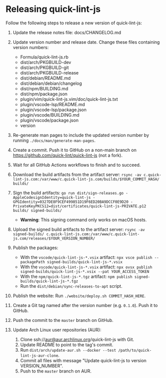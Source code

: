 # Releasing quick-lint-js

Follow the following steps to release a new version of quick-lint-js:

1. Update the release notes file: docs/CHANGELOG.md

2. Update version number and release date. Change these files containing version
   numbers:
   * Formula/quick-lint-js.rb
   * dist/arch/PKGBUILD-dev
   * dist/arch/PKGBUILD-git
   * dist/arch/PKGBUILD-release
   * dist/debian/README.md
   * dist/debian/debian/changelog
   * dist/npm/BUILDING.md
   * dist/npm/package.json
   * plugin/vim/quick-lint-js.vim/doc/quick-lint-js.txt
   * plugin/vscode-lsp/README.md
   * plugin/vscode-lsp/package.json
   * plugin/vscode/BUILDING.md
   * plugin/vscode/package.json
   * version

3. Re-generate man pages to include the updated version number by running
   `./docs/man/generate-man-pages`.

4. Create a commit. Push it to GitHub on a non-main branch on
   https://github.com/quick-lint/quick-lint-js (not a fork).

5. Wait for all GitHub Actions workflows to finish and to succeed.

6. Download the build artifacts from the artifact server:
   `rsync -av c.quick-lint-js.com:/var/www/c.quick-lint-js.com/builds/$YOUR_COMMIT_HASH/ builds/`

7. Sign the build artifacts:
   `go run dist/sign-releases.go -AppleCodesignIdentity=quick-lint-js -GPGIdentity=0327DE8F9CEF499851D19F6ED20BA9DCCF0E9D20 -PrivateKeyPKCS12=dist/certificates/quick-lint-js-PRIVATE.p12 builds/ signed-builds/`
   * **Warning**: This signing command only works on macOS hosts.

8. Upload the signed build artifacts to the artifact server:
   `rsync -av signed-builds/ c.quick-lint-js.com:/var/www/c.quick-lint-js.com/releases/$YOUR_VERSION_NUMBER/`

9. Publish the packages:
   * With the `vscode/quick-lint-js-*.vsix` artifact:
     `npx vsce publish --packagePath signed-builds/quick-lint-js-*.vsix`
   * With the `vscode/quick-lint-js-*.vsix` artifact:
     `npx ovsx publish signed-builds/quick-lint-js-*.vsix --pat YOUR_ACCESS_TOKEN`
   * With the `npm/quick-lint-js-*.tgz` artifact:
     `npm publish signed-builds/quick-lint-js-*.tgz`
   * Run the `dist/debian/sync-releases-to-apt` script.

10. Publish the website: Run `./website/deploy.sh COMMIT_HASH_HERE`.

11. Create a Git tag named after the version number (e.g. `0.1.0`). Push it to
    GitHub.

12. Push the commit to the `master` branch on GitHub.

13. Update Arch Linux user repositories (AUR):
    1. Clone ssh://aur@aur.archlinux.org/quick-lint-js with Git.
    2. Update README to point to the tag's commit.
    3. Run `dist/arch/update-aur.sh --docker --test /path/to/quick-lint-js-aur-clone`.
    4. Commit all files with message "Update quick-lint-js to version
       VERSION_NUMBER".
    5. Push to the `master` branch on AUR.
